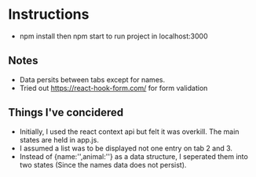 # Instructions

- npm install then npm start to run project in localhost:3000

## Notes

- Data persits between tabs except for names.
- Tried out https://react-hook-form.com/ for form validation

## Things I've concidered

- Initially, I used the react context api but felt it was overkill. The main states are held in app.js.
- I assumed a list was to be displayed not one entry on tab 2 and 3.
- Instead of {name:'',animal:''} as a data structure, I seperated them into two states (Since the names data does not persist).
